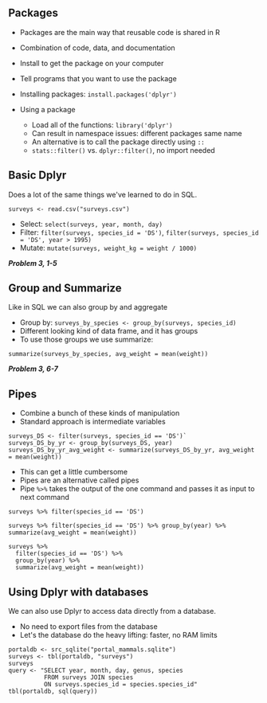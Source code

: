 ## Packages

* Packages are the main way that reusable code is shared in R
* Combination of code, data, and documentation
* Install to get the package on your computer
* Tell programs that you want to use the package

* Installing packages: `install.packages('dplyr')`
* Using a package
  * Load all of the functions: `library('dplyr')`
  * Can result in namespace issues: different packages same name
  * An alternative is to call the package directly using `::`
  * `stats::filter()` vs. `dplyr::filter()`, no import needed

## Basic Dplyr

Does a lot of the same things we've learned to do in SQL.

`surveys <- read.csv("surveys.csv")`

* Select: `select(surveys, year, month, day)`
* Filter: `filter(surveys, species_id = 'DS')`, `filter(surveys, species_id = 'DS', year > 1995)`
* Mutate: `mutate(surveys, weight_kg = weight / 1000)`

***Problem 3, 1-5***

## Group and Summarize

Like in SQL we can also group by and aggregate

* Group by: `surveys_by_species <- group_by(surveys, species_id)`
* Different looking kind of data frame, and it has groups
* To use those groups we use summarize:

`summarize(surveys_by_species, avg_weight = mean(weight))`

***Problem 3, 6-7***

## Pipes

* Combine a bunch of these kinds of manipulation
* Standard approach is intermediate variables

```
surveys_DS <- filter(surveys, species_id == 'DS')`
surveys_DS_by_yr <- group_by(surveys_DS, year)
surveys_DS_by_yr_avg_weight <- summarize(surveys_DS_by_yr, avg_weight = mean(weight))
```

* This can get a little cumbersome
* Pipes are an alternative called pipes
* Pipe `%>%` takes the output of the one command and passes it as input to next command

`surveys %>% filter(species_id == 'DS')`

```
surveys %>% filter(species_id == 'DS') %>% group_by(year) %>% summarize(avg_weight = mean(weight))
```

```
surveys %>%
  filter(species_id == 'DS') %>%
  group_by(year) %>%
  summarize(avg_weight = mean(weight))
```

## Using Dplyr with databases

We can also use Dplyr to access data directly from a database.

* No need to export files from the database
* Let's the database do the heavy lifting: faster, no RAM limits

```
portaldb <- src_sqlite("portal_mammals.sqlite")
surveys <- tbl(portaldb, "surveys")
surveys
query <- "SELECT year, month, day, genus, species
          FROM surveys JOIN species
          ON surveys.species_id = species.species_id"
tbl(portaldb, sql(query))
```
